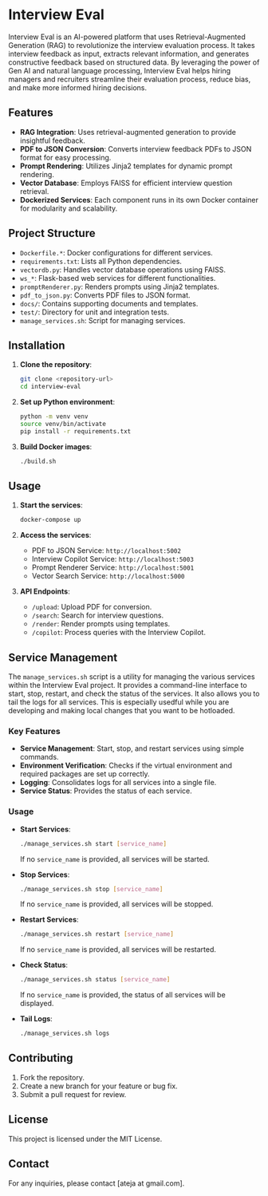 # Interview Eval

Interview Eval is an AI-powered platform that uses Retrieval-Augmented Generation (RAG) to revolutionize the interview evaluation process. It takes interview feedback as input, extracts relevant information, and generates constructive feedback based on structured data. By leveraging the power of Gen AI and natural language processing, Interview Eval helps hiring managers and recruiters streamline their evaluation process, reduce bias, and make more informed hiring decisions.

## Features

- **RAG Integration**: Uses retrieval-augmented generation to provide insightful feedback.
- **PDF to JSON Conversion**: Converts interview feedback PDFs to JSON format for easy processing.
- **Prompt Rendering**: Utilizes Jinja2 templates for dynamic prompt rendering.
- **Vector Database**: Employs FAISS for efficient interview question retrieval.
- **Dockerized Services**: Each component runs in its own Docker container for modularity and scalability.

## Project Structure

- `Dockerfile.*`: Docker configurations for different services.
- `requirements.txt`: Lists all Python dependencies.
- `vectordb.py`: Handles vector database operations using FAISS.
- `ws_*`: Flask-based web services for different functionalities.
- `promptRenderer.py`: Renders prompts using Jinja2 templates.
- `pdf_to_json.py`: Converts PDF files to JSON format.
- `docs/`: Contains supporting documents and templates.
- `test/`: Directory for unit and integration tests.
- `manage_services.sh`: Script for managing services.

## Installation

1. **Clone the repository**:
   ```bash
   git clone <repository-url>
   cd interview-eval
   ```

2. **Set up Python environment**:
   ```bash
   python -m venv venv
   source venv/bin/activate
   pip install -r requirements.txt
   ```

3. **Build Docker images**:
   ```bash
   ./build.sh
   ```

## Usage

1. **Start the services**:
   ```bash
   docker-compose up
   ```

2. **Access the services**:
   - PDF to JSON Service: `http://localhost:5002`
   - Interview Copilot Service: `http://localhost:5003`
   - Prompt Renderer Service: `http://localhost:5001`
   - Vector Search Service: `http://localhost:5000`

3. **API Endpoints**:
   - `/upload`: Upload PDF for conversion.
   - `/search`: Search for interview questions.
   - `/render`: Render prompts using templates.
   - `/copilot`: Process queries with the Interview Copilot.

## Service Management

The `manage_services.sh` script is a utility for managing the various services within the Interview Eval project. It provides a command-line interface to start, stop, restart, and check the status of the services. It also allows you to tail the logs for all services. This is especially usedful while you are developing and making local changes that you want to be hotloaded.

### Key Features

- **Service Management**: Start, stop, and restart services using simple commands.
- **Environment Verification**: Checks if the virtual environment and required packages are set up correctly.
- **Logging**: Consolidates logs for all services into a single file.
- **Service Status**: Provides the status of each service.

### Usage

- **Start Services**: 
  ```bash
  ./manage_services.sh start [service_name]
  ```
  If no `service_name` is provided, all services will be started.

- **Stop Services**: 
  ```bash
  ./manage_services.sh stop [service_name]
  ```
  If no `service_name` is provided, all services will be stopped.

- **Restart Services**: 
  ```bash
  ./manage_services.sh restart [service_name]
  ```
  If no `service_name` is provided, all services will be restarted.

- **Check Status**: 
  ```bash
  ./manage_services.sh status [service_name]
  ```
  If no `service_name` is provided, the status of all services will be displayed.

- **Tail Logs**: 
  ```bash
  ./manage_services.sh logs
  ```

## Contributing

1. Fork the repository.
2. Create a new branch for your feature or bug fix.
3. Submit a pull request for review.

## License

This project is licensed under the MIT License.

## Contact

For any inquiries, please contact [ateja at gmail.com].
